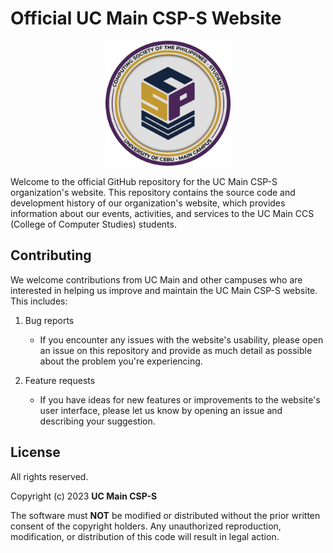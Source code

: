 # Official UC Main CSP-S Website

<p align="center">
    <img width="200" height="200" src="https://raw.githubusercontent.com/csps/.github/main/images/CSPS_LOGO.png">
</p>

Welcome to the official GitHub repository for the UC Main CSP-S organization's website. This repository contains the source code and development history of our organization's website, which provides information about our events, activities, and services to the UC Main CCS (College of Computer Studies) students.

## Contributing

We welcome contributions from UC Main and other campuses who are interested in helping us improve and maintain the UC Main CSP-S website. This includes:

1. Bug reports
   - If you encounter any issues with the website's usability, please open an issue on this repository and provide as much detail as possible about the problem you're experiencing.

2. Feature requests
   - If you have ideas for new features or improvements to the website's user interface, please let us know by opening an issue and describing your suggestion.

## License

All rights reserved.

Copyright (c) 2023 **UC Main CSP-S**

The software must **NOT** be modified or distributed without the prior written consent of the copyright holders.
Any unauthorized reproduction, modification, or distribution of this code will result in legal action.
